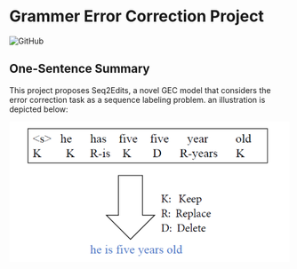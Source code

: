 # Grammer Error Correction Project

![GitHub](https://img.shields.io/badge/license-qianben-green.svg)

## One-Sentence Summary

This project proposes Seq2Edits, a novel GEC model that considers the error correction task as a sequence labeling problem. an illustration is depicted below:

![model](assets/model.png)
